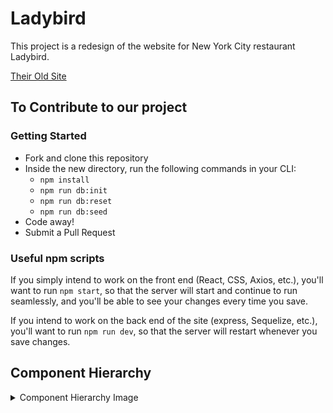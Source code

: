 # Ladybird
This project is a redesign of the website for New York City restaurant Ladybird.

[Their Old Site](http://www.ladybirdny.com/)

## To Contribute to our project
### Getting Started
- Fork and clone this repository
- Inside the new directory, run the following commands in your CLI:
    - <code>npm install</code>
    - <code>npm run db:init</code>
    - <code>npm run db:reset</code>
    - <code>npm run db:seed</code>
- Code away!
- Submit a Pull Request

### Useful npm scripts
If you simply intend to work on the front end (React, CSS, Axios, etc.), you'll want to run <code>npm start</code>, so that the server will start and continue to run seamlessly, and you'll be able to see your changes every time you save.

If you intend to work on the back end of the site (express, Sequelize, etc.), you'll want to run <code>npm run dev</code>, so that the server will restart whenever you save changes.

## Component Hierarchy
<details>
  <summary>Component Hierarchy Image</summary>
  <img src="https://res.cloudinary.com/brian-ogilvie/image/upload/v1550252071/Ladybird/Component%20Hierarchy.png" alt="hierarchy">
</details>
